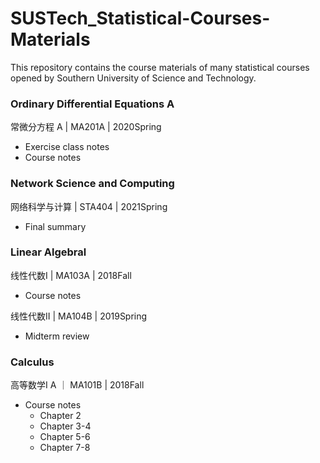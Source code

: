 # SUSTech_Statistical-Courses-Materials

This repository contains the course materials of many statistical courses opened by Southern University of Science and Technology.

### Ordinary Differential Equations A
常微分方程 A | MA201A | 2020Spring
- Exercise class notes
- Course notes
  

### Network Science and Computing
网络科学与计算 | STA404 | 2021Spring
- Final summary
  

### Linear Algebral
线性代数I | MA103A | 2018Fall
- Course notes

线性代数II | MA104B | 2019Spring
- Midterm review


### Calculus
高等数学I A ｜ MA101B | 2018Fall
- Course notes
  - Chapter 2
  - Chapter 3-4
  - Chapter 5-6
  - Chapter 7-8
